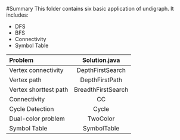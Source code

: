 #Summary
This folder contains six basic application of undigraph. It includes:  

- DFS  
- BFS
- Connectivity
- Symbol Table

|Problem|Solution.java|
|:-------|:--------:|
|Vertex connectivity|DepthFirstSearch|
|Vertex path|DepthFirstPath|
|Vertex shorttest path|BreadthFirstSearch|
|Connectivity|CC|
|Cycle Detection|Cycle|
|Dual-color problem|TwoColor|
|Symbol Table|SymbolTable|
